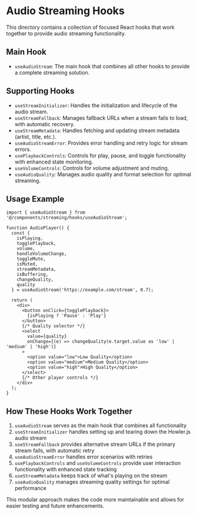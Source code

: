 # Audio Streaming Hooks

This directory contains a collection of focused React hooks that work together to provide audio streaming functionality.

## Main Hook

- `useAudioStream`: The main hook that combines all other hooks to provide a complete streaming solution.

## Supporting Hooks

- `useStreamInitializer`: Handles the initialization and lifecycle of the audio stream.
- `useStreamFallback`: Manages fallback URLs when a stream fails to load, with automatic recovery.
- `useStreamMetadata`: Handles fetching and updating stream metadata (artist, title, etc.).
- `useAudioStreamError`: Provides error handling and retry logic for stream errors.
- `usePlaybackControls`: Controls for play, pause, and toggle functionality with enhanced state monitoring.
- `useVolumeControls`: Controls for volume adjustment and muting.
- `useAudioQuality`: Manages audio quality and format selection for optimal streaming.

## Usage Example

```tsx
import { useAudioStream } from '@/components/streaming/hooks/useAudioStream';

function AudioPlayer() {
  const { 
    isPlaying, 
    togglePlayback, 
    volume, 
    handleVolumeChange,
    toggleMute,
    isMuted,
    streamMetadata,
    isBuffering,
    changeQuality,
    quality
  } = useAudioStream('https://example.com/stream', 0.7);

  return (
    <div>
      <button onClick={togglePlayback}>
        {isPlaying ? 'Pause' : 'Play'}
      </button>
      {/* Quality selector */}
      <select 
        value={quality} 
        onChange={(e) => changeQuality(e.target.value as 'low' | 'medium' | 'high')}
      >
        <option value="low">Low Quality</option>
        <option value="medium">Medium Quality</option>
        <option value="high">High Quality</option>
      </select>
      {/* Other player controls */}
    </div>
  );
}
```

## How These Hooks Work Together

1. `useAudioStream` serves as the main hook that combines all functionality
2. `useStreamInitializer` handles setting up and tearing down the Howler.js audio stream
3. `useStreamFallback` provides alternative stream URLs if the primary stream fails, with automatic retry
4. `useAudioStreamError` handles error scenarios with retries
5. `usePlaybackControls` and `useVolumeControls` provide user interaction functionality with enhanced state tracking
6. `useStreamMetadata` keeps track of what's playing on the stream
7. `useAudioQuality` manages streaming quality settings for optimal performance

This modular approach makes the code more maintainable and allows for easier testing and future enhancements.
